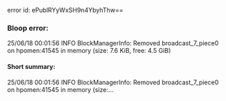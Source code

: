 error id: ePublRYyWxSH9n4YbyhThw==
### Bloop error:

25/06/18 00:01:56 INFO BlockManagerInfo: Removed broadcast_7_piece0 on hpomen:41545 in memory (size: 7.6 KiB, free: 4.5 GiB)
#### Short summary: 

25/06/18 00:01:56 INFO BlockManagerInfo: Removed broadcast_7_piece0 on hpomen:41545 in memory (size:...
